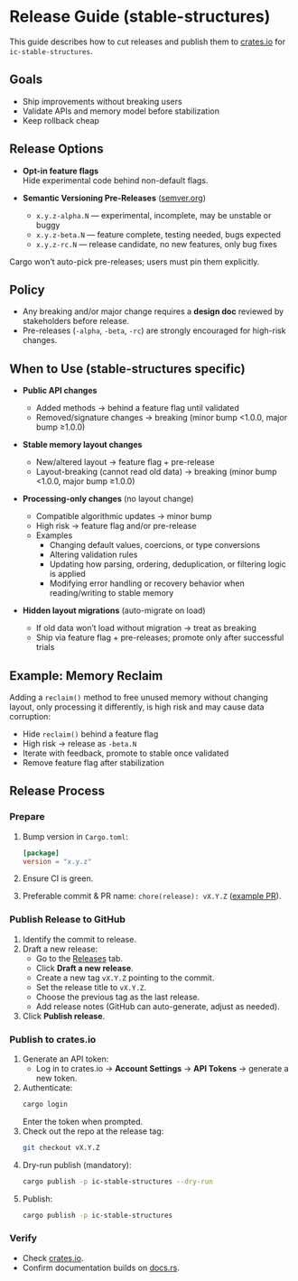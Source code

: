 # Release Guide (stable-structures)

This guide describes how to cut releases and publish them to [crates.io](https://crates.io/crates/ic-stable-structures) for `ic-stable-structures`.

## Goals

- Ship improvements without breaking users  
- Validate APIs and memory model before stabilization  
- Keep rollback cheap  

## Release Options

- **Opt-in feature flags**  
  Hide experimental code behind non-default flags.

- **Semantic Versioning Pre-Releases** ([semver.org](https://semver.org))  
  - `x.y.z-alpha.N` — experimental, incomplete, may be unstable or buggy  
  - `x.y.z-beta.N` — feature complete, testing needed, bugs expected  
  - `x.y.z-rc.N` — release candidate, no new features, only bug fixes  

Cargo won’t auto-pick pre-releases; users must pin them explicitly.

## Policy

- Any breaking and/or major change requires a **design doc** reviewed by stakeholders before release.  
- Pre-releases (`-alpha`, `-beta`, `-rc`) are strongly encouraged for high-risk changes.  

## When to Use (stable-structures specific)

- **Public API changes**  
  - Added methods → behind a feature flag until validated  
  - Removed/signature changes → breaking (minor bump <1.0.0, major bump ≥1.0.0)

- **Stable memory layout changes**  
  - New/altered layout → feature flag + pre-release  
  - Layout-breaking (cannot read old data) → breaking (minor bump <1.0.0, major bump ≥1.0.0)

- **Processing-only changes** (no layout change)  
  - Compatible algorithmic updates → minor bump  
  - High risk → feature flag and/or pre-release
  - Examples
    - Changing default values, coercions, or type conversions  
    - Altering validation rules  
    - Updating how parsing, ordering, deduplication, or filtering logic is applied  
    - Modifying error handling or recovery behavior when reading/writing to stable memory  

- **Hidden layout migrations** (auto-migrate on load)  
  - If old data won’t load without migration → treat as breaking  
  - Ship via feature flag + pre-releases; promote only after successful trials  

## Example: Memory Reclaim

Adding a `reclaim()` method to free unused memory without changing layout, only processing it differently, is high risk and may cause data corruption:

- Hide `reclaim()` behind a feature flag  
- High risk → release as `-beta.N`  
- Iterate with feedback, promote to stable once validated  
- Remove feature flag after stabilization  

## Release Process

### Prepare

1. Bump version in `Cargo.toml`:

   ```toml
   [package]
   version = "x.y.z"
   ```

2. Ensure CI is green.  
3. Preferable commit & PR name: `chore(release): vX.Y.Z` ([example PR](https://github.com/dfinity/stable-structures/pull/379)).  

### Publish Release to GitHub

1. Identify the commit to release.  
2. Draft a new release:  
   - Go to the [Releases](https://github.com/dfinity/stable-structures/releases) tab.  
   - Click **Draft a new release**.  
   - Create a new tag `vX.Y.Z` pointing to the commit.  
   - Set the release title to `vX.Y.Z`.  
   - Choose the previous tag as the last release.  
   - Add release notes (GitHub can auto-generate, adjust as needed).  
3. Click **Publish release**.  

### Publish to crates.io

1. Generate an API token:  
   - Log in to crates.io → **Account Settings** → **API Tokens** → generate a new token.  
2. Authenticate:  
   ```bash
   cargo login
   ```
   Enter the token when prompted.  
3. Check out the repo at the release tag:  
   ```bash
   git checkout vX.Y.Z
   ```
4. Dry-run publish (mandatory):  
   ```bash
   cargo publish -p ic-stable-structures --dry-run
   ```
5. Publish:  
   ```bash
   cargo publish -p ic-stable-structures
   ```

### Verify

- Check [crates.io](https://crates.io/crates/ic-stable-structures).  
- Confirm documentation builds on [docs.rs](https://docs.rs).  
